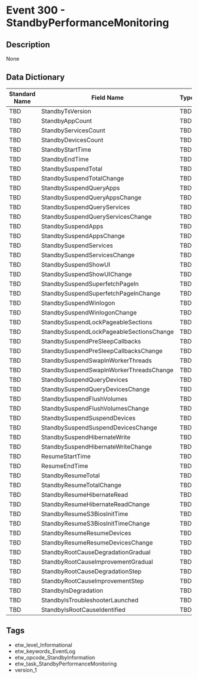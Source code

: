 # Event 300 - StandbyPerformanceMonitoring

## Description
None

## Data Dictionary
|Standard Name|Field Name|Type|Description|Sample Value|
|---|---|---|---|---|
|TBD|StandbyTsVersion|TBD|UInt32|None|None|
|TBD|StandbyAppCount|TBD|UInt32|None|None|
|TBD|StandbyServicesCount|TBD|UInt32|None|None|
|TBD|StandbyDevicesCount|TBD|UInt32|None|None|
|TBD|StandbyStartTime|TBD|FILETIME|None|None|
|TBD|StandbyEndTime|TBD|FILETIME|None|None|
|TBD|StandbySuspendTotal|TBD|UInt32|None|None|
|TBD|StandbySuspendTotalChange|TBD|Int32|None|None|
|TBD|StandbySuspendQueryApps|TBD|UInt32|None|None|
|TBD|StandbySuspendQueryAppsChange|TBD|Int32|None|None|
|TBD|StandbySuspendQueryServices|TBD|UInt32|None|None|
|TBD|StandbySuspendQueryServicesChange|TBD|Int32|None|None|
|TBD|StandbySuspendApps|TBD|UInt32|None|None|
|TBD|StandbySuspendAppsChange|TBD|Int32|None|None|
|TBD|StandbySuspendServices|TBD|UInt32|None|None|
|TBD|StandbySuspendServicesChange|TBD|Int32|None|None|
|TBD|StandbySuspendShowUI|TBD|UInt32|None|None|
|TBD|StandbySuspendShowUIChange|TBD|Int32|None|None|
|TBD|StandbySuspendSuperfetchPageIn|TBD|UInt32|None|None|
|TBD|StandbySuspendSuperfetchPageInChange|TBD|Int32|None|None|
|TBD|StandbySuspendWinlogon|TBD|UInt32|None|None|
|TBD|StandbySuspendWinlogonChange|TBD|Int32|None|None|
|TBD|StandbySuspendLockPageableSections|TBD|UInt32|None|None|
|TBD|StandbySuspendLockPageableSectionsChange|TBD|Int32|None|None|
|TBD|StandbySuspendPreSleepCallbacks|TBD|UInt32|None|None|
|TBD|StandbySuspendPreSleepCallbacksChange|TBD|Int32|None|None|
|TBD|StandbySuspendSwapInWorkerThreads|TBD|UInt32|None|None|
|TBD|StandbySuspendSwapInWorkerThreadsChange|TBD|Int32|None|None|
|TBD|StandbySuspendQueryDevices|TBD|UInt32|None|None|
|TBD|StandbySuspendQueryDevicesChange|TBD|Int32|None|None|
|TBD|StandbySuspendFlushVolumes|TBD|UInt32|None|None|
|TBD|StandbySuspendFlushVolumesChange|TBD|Int32|None|None|
|TBD|StandbySuspendSuspendDevices|TBD|UInt32|None|None|
|TBD|StandbySuspendSuspendDevicesChange|TBD|Int32|None|None|
|TBD|StandbySuspendHibernateWrite|TBD|UInt32|None|None|
|TBD|StandbySuspendHibernateWriteChange|TBD|Int32|None|None|
|TBD|ResumeStartTime|TBD|FILETIME|None|None|
|TBD|ResumeEndTime|TBD|FILETIME|None|None|
|TBD|StandbyResumeTotal|TBD|UInt32|None|None|
|TBD|StandbyResumeTotalChange|TBD|Int32|None|None|
|TBD|StandbyResumeHibernateRead|TBD|UInt32|None|None|
|TBD|StandbyResumeHibernateReadChange|TBD|Int32|None|None|
|TBD|StandbyResumeS3BiosInitTime|TBD|UInt32|None|None|
|TBD|StandbyResumeS3BiosInitTimeChange|TBD|Int32|None|None|
|TBD|StandbyResumeResumeDevices|TBD|UInt32|None|None|
|TBD|StandbyResumeResumeDevicesChange|TBD|Int32|None|None|
|TBD|StandbyRootCauseDegradationGradual|TBD|UInt32|None|None|
|TBD|StandbyRootCauseImprovementGradual|TBD|UInt32|None|None|
|TBD|StandbyRootCauseDegradationStep|TBD|UInt32|None|None|
|TBD|StandbyRootCauseImprovementStep|TBD|UInt32|None|None|
|TBD|StandbyIsDegradation|TBD|Boolean|None|None|
|TBD|StandbyIsTroubleshooterLaunched|TBD|Boolean|None|None|
|TBD|StandbyIsRootCauseIdentified|TBD|Boolean|None|None|

## Tags
* etw_level_Informational
* etw_keywords_EventLog
* etw_opcode_StandbyInformation
* etw_task_StandbyPerformanceMonitoring
* version_1